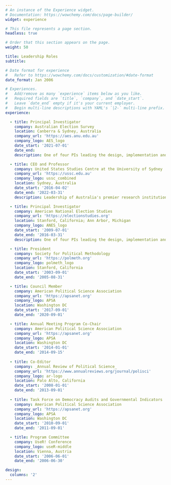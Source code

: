 ```yaml
---
# An instance of the Experience widget.
# Documentation: https://wowchemy.com/docs/page-builder/
widget: experience

# This file represents a page section.
headless: true

# Order that this section appears on the page.
weight: 50

title: Leadership Roles
subtitle:

# Date format for experience
#   Refer to https://wowchemy.com/docs/customization/#date-format
date_format: Jan 2006

# Experiences.
#   Add/remove as many `experience` items below as you like.
#   Required fields are `title`, `company`, and `date_start`.
#   Leave `date_end` empty if it's your current employer.
#   Begin multi-line descriptions with YAML's `|2-` multi-line prefix.
experience:

  - title: Principal Investigator
    company: Australian Election Survey
    location: Canberra & Sydney, Australia
    company_url: 'https://aes.anu.edu.au'
    company_logo: AES_logo
    date_start: '2021-07-01'
    date_end: 
    description: One of four PIs leading the design, implementation and curation of the leading study of political attitudes and behaviour in Australia.

  - title: CEO and Professor
    company: United States Studies Centre at the University of Sydney
    company_url: 'https://ussc.edu.au'
    company_logo: ussc_combined
    location: Sydney, Australia
    date_start: '2016-04-02'
    date_end: '2022-03-31'
    description: Leadership of Australia's premier research institution on the United States and of Australia's relationship with the United States.   Annual budget of $7-10M, responsible to a Board of Directors co-appointed by the University of Sydney and the American Australian Association.

  - title: Principal Investigator
    company: American National Election Studies
    company_url: 'https://electionstudies.org'
    location: Stanford, California; Ann Arbor, Michigan
    company_logo: ANES_logo
    date_start: '2009-07-01'
    date_end: '2016-03-31'
    description: One of four PIs leading the design, implementation and curation of the world's longest running and most authoritative study of mass political attitudes and behavior.  Funded by the National Science Foundation at approx USD $9M per 4 yr election cycle.

  - title: President 
    company: Society for Political Methodology
    company_url: 'https://polmeth.org'
    company_logo: polmeth_logo
    location: Stanford, California
    date_start: '2003-09-01'
    date_end: '2005-08-31'

  - title: Council Member
    company: American Political Science Association
    company_url: 'https://apsanet.org'
    company_logo: APSA
    location: Washington DC
    date_start: '2017-09-01'
    date_end: '2020-09-01'

  - title: Annual Meeting Program Co-Chair
    company: American Political Science Association
    company_url: 'https://apsanet.org'
    company_logo: APSA
    location: Washington DC
    date_start: '2014-01-01'
    date_end: '2014-09-15'
    
  - title: Co-Editor
    company: _Annual Review of Political Science_
    company_url: 'https://www.annualreviews.org/journal/polisci'
    company_logo: ar-logo
    location: Palo Alto, California
    date_start: '2008-01-01'
    date_end: '2013-09-01'
    
  - title: Task Force on Democracy Audits and Governmental Indicators
    company: American Political Science Association
    company_url: 'https://apsanet.org'
    company_logo: APSA
    location: Washington DC
    date_start: '2010-09-01'
    date_end: '2011-09-01'

  - title: Program Committee
    company: UseR! Conference
    company_logo: useR-middle
    location: Vienna, Austria
    date_start: '2006-06-01'
    date_end: '2006-06-30'

design:
  columns: '2'
---
```

